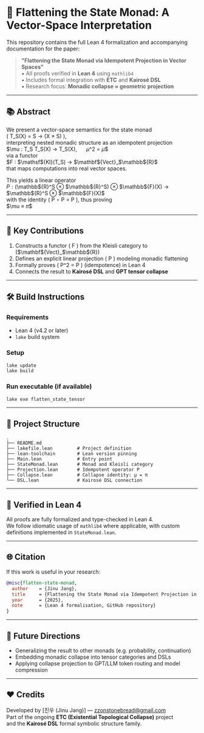 # 📘 Flattening the State Monad: A Vector-Space Interpretation

This repository contains the full Lean 4 formalization and accompanying documentation for the paper:

> **"Flattening the State Monad via Idempotent Projection in Vector Spaces"**  
> ▪️ All proofs verified in **Lean 4** using `mathlib4`  
> ▪️ Includes formal integration with **ETC** and **Kairosé DSL**  
> ▪️ Research focus: **Monadic collapse ≈ geometric projection**

---

## 📚 Abstract

We present a vector-space semantics for the state monad  
\( T_S(X) = S $\to$ (X $\times$ S) \),  
interpreting nested monadic structure as an idempotent projection  
$\mu : T_S T_S(X) $\to$ T_S(X), $\quad$ $\mu$^2 = $\mu$$  
via a functor  
$F : $\mathsf${Kl}(T_S) $\to$ $\mathbf${Vect}_$\mathbb${R}$  
that maps computations into real vector spaces.

This yields a linear operator  
$P : ($\mathbb${R}^S $\otimes$ $\mathbb${R}^S) $\otimes$ $\mathbb${F}(X) $\to$ $\mathbb${R}^S $\otimes$ $\mathbb${F}(X)$  
with the identity \( P $\circ$ P = P \), thus proving  
$\mu $\equiv$ $\pi$$

---

## 🧮 Key Contributions

1. Constructs a functor \( F \) from the Kleisli category to \($\mathbf${Vect}_$\mathbb${R}\)
2. Defines an explicit linear projection \( P \) modeling monadic flattening
3. Formally proves \( P^2 = P \) (idempotence) in Lean 4
4. Connects the result to **Kairosé DSL** and **GPT tensor collapse**

---

## 🛠 Build Instructions

### Requirements
- Lean 4 (v4.2 or later)
- `lake` build system

### Setup
```bash
lake update
lake build
```

### Run executable (if available)
```bash
lake exe flatten_state_tensor
```

---

## 📁 Project Structure

```
.
├── README.md
├── lakefile.lean         # Project definition
├── lean-toolchain        # Lean version pinning
├── Main.lean             # Entry point
├── StateMonad.lean       # Monad and Kleisli category
├── Projection.lean       # Idempotent operator P
├── Collapse.lean         # Collapse identity: μ = π
└── DSL.lean              # Kairosé DSL connection
```

---

## 🧪 Verified in Lean 4

All proofs are fully formalized and type-checked in Lean 4.  
We follow idiomatic usage of `mathlib4` where applicable, with custom definitions implemented in `StateMonad.lean`.

---

## 🌐 Citation

If this work is useful in your research:

```bibtex
@misc{flatten-state-monad,
  author    = {Jinu Jang},
  title     = {Flattening the State Monad via Idempotent Projection in Vector Spaces},
  year      = {2025},
  note      = {Lean 4 formalisation, GitHub repository}
}
```

---

## 🧭 Future Directions

- Generalizing the result to other monads (e.g. probability, continuation)
- Embedding monadic collapse into tensor categories and DSLs
- Applying collapse projection to GPT/LLM token routing and model compression

---

## ❤️ Credits

Developed by [진우 (Jinu Jang)] — zzonstonebread@gmail.com  
Part of the ongoing **ETC (Existential Topological Collapse)** project  
and the **Kairosé DSL** formal symbolic structure family.